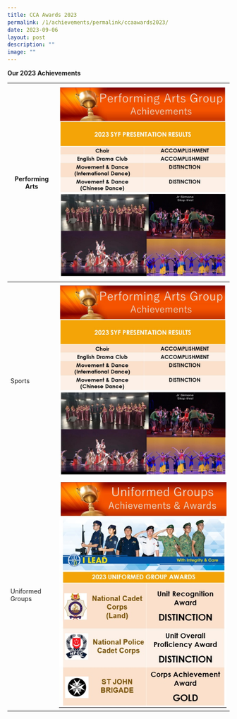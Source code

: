 ```yaml
---
title: CCA Awards 2023
permalink: /1/achievements/permalink/ccaawards2023/
date: 2023-09-06
layout: post
description: ""
image: ""
---
```

**Our 2023 Achievements**

| Performing Arts | ![](/images/Main%20Page%20(Announcements)/Perf%20Arts%20Website%20-%2031%20May%20Announcement%202023%20Updated%20-%20Chew%20Yi%20Ni.jpg) |
| -------- | -------- | 
| Sports     |  ![](/images/Main%20Page%20(Announcements)/Perf%20Arts%20Website%20-%2031%20May%20Announcement%202023%20Updated%20-%20Chew%20Yi%20Ni.jpg)     | 
| Uniformed Groups |  ![](/images/Main%20Page%20(Announcements)/2023%20ug%20awards.jpg)  | 




